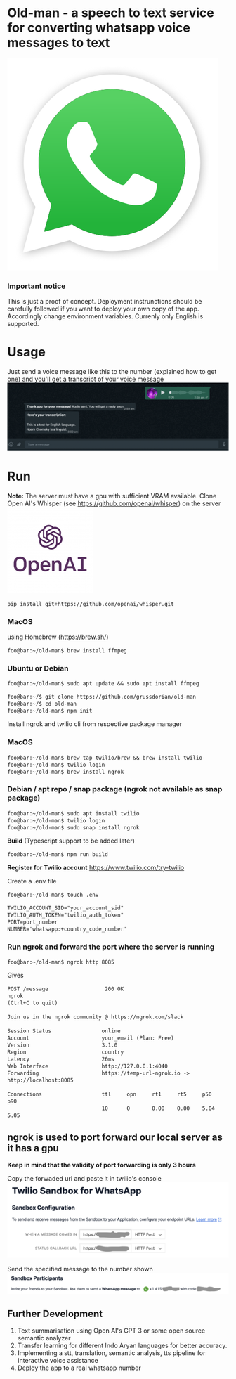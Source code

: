 # Old-man - a speech to text service for converting whatsapp voice messages to text

![Logo](ico/logo.png?raw=true "App logo")

### **Important notice**

This is just a proof of concept. Deployment instrunctions should be carefully followed if you want to deploy your own copy of the app. Accordingly change environment variables. Currenly only English is supported.

# Usage

Just send a voice message like this to the number (explained how to get one) and you'll get a transcript of your voice message
![img3](ico/img3.png?raw=true "img3")

# Run

**Note:** The server must have a gpu with sufficient VRAM available. Clone Open AI's Whisper (see https://github.com/openai/whisper) on the server
![img4](ico/open-ai.png?raw=true "img4")

```console
pip install git+https://github.com/openai/whisper.git
```

### **MacOS**

using Homebrew (https://brew.sh/)

```console
foo@bar:~/old-man$ brew install ffmpeg
```

### **Ubuntu or Debian**

```console
foo@bar:~/old-man$ sudo apt update && sudo apt install ffmpeg
```

```console
foo@bar:~/$ git clone https://github.com/grussdorian/old-man
foo@bar:~/$ cd old-man
foo@bar:~/old-man$ npm init
```

Install ngrok and twilio cli from respective package manager

### **MacOS**

```console
foo@bar:~/old-man$ brew tap twilio/brew && brew install twilio
foo@bar:~/old-man$ twilio login
foo@bar:~/old-man$ brew install ngrok
```

### **Debian / apt repo / snap package (ngrok not available as snap package)**

```console
foo@bar:~/old-man$ sudo apt install twilio
foo@bar:~/old-man$ twilio login
foo@bar:~/old-man$ sudo snap install ngrok
```

**Build**
(Typescript support to be added later)

```console
foo@bar:~/old-man$ npm run build
```

**Register for Twilio account** https://www.twilio.com/try-twilio

Create a .env file

```console
foo@bar:~/old-man$ touch .env
```

```console
TWILIO_ACCOUNT_SID="your_account_sid"
TWILIO_AUTH_TOKEN="twilio_auth_token"
PORT=port_number
NUMBER='whatsapp:+country_code_number'
```

### Run ngrok and forward the port where the server is running

```console
foo@bar:~/old-man$ ngrok http 8085
```

Gives

```console
POST /message                  200 OK
ngrok                                                                                   (Ctrl+C to quit)

Join us in the ngrok community @ https://ngrok.com/slack

Session Status                online
Account                       your_email (Plan: Free)
Version                       3.1.0
Region                        country
Latency                       26ms
Web Interface                 http://127.0.0.1:4040
Forwarding                    https://temp-url-ngrok.io -> http://localhost:8085

Connections                   ttl     opn     rt1     rt5     p50     p90
                              10      0       0.00    0.00    5.04    5.05
```

## ngrok is used to port forward our local server as it has a gpu

**Keep in mind that the validity of port forwarding is only 3 hours**

Copy the forwaded url and paste it in twilio's console
![img1](ico/img1.png?raw=true "img1")

Send the specified message to the number shown
![img2](ico/img2.png?raw=true "img2")

## Further Development

1. Text summarisation using Open AI's GPT 3 or some open source semantic analyzer
2. Transfer learning for different Indo Aryan languages for better accuracy.
3. Implementing a stt, translation, semantic analysis, tts pipeline for interactive voice assistance
4. Deploy the app to a real whatsapp number
